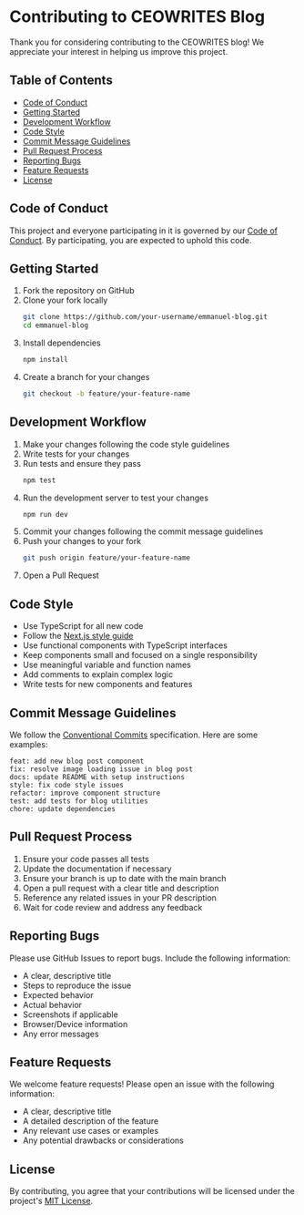 # Contributing to CEOWRITES Blog

Thank you for considering contributing to the CEOWRITES blog! We appreciate your interest in helping us improve this project.

## Table of Contents

- [Code of Conduct](#code-of-conduct)
- [Getting Started](#getting-started)
- [Development Workflow](#development-workflow)
- [Code Style](#code-style)
- [Commit Message Guidelines](#commit-message-guidelines)
- [Pull Request Process](#pull-request-process)
- [Reporting Bugs](#reporting-bugs)
- [Feature Requests](#feature-requests)
- [License](#license)

## Code of Conduct

This project and everyone participating in it is governed by our [Code of Conduct](CODE_OF_CONDUCT.md). By participating, you are expected to uphold this code.

## Getting Started

1. Fork the repository on GitHub
2. Clone your fork locally
   ```bash
   git clone https://github.com/your-username/emmanuel-blog.git
   cd emmanuel-blog
   ```
3. Install dependencies
   ```bash
   npm install
   ```
4. Create a branch for your changes
   ```bash
   git checkout -b feature/your-feature-name
   ```

## Development Workflow

1. Make your changes following the code style guidelines
2. Write tests for your changes
3. Run tests and ensure they pass
   ```bash
   npm test
   ```
4. Run the development server to test your changes
   ```bash
   npm run dev
   ```
5. Commit your changes following the commit message guidelines
6. Push your changes to your fork
   ```bash
   git push origin feature/your-feature-name
   ```
7. Open a Pull Request

## Code Style

- Use TypeScript for all new code
- Follow the [Next.js style guide](https://nextjs.org/docs/basic-features/eslint)
- Use functional components with TypeScript interfaces
- Keep components small and focused on a single responsibility
- Use meaningful variable and function names
- Add comments to explain complex logic
- Write tests for new components and features

## Commit Message Guidelines

We follow the [Conventional Commits](https://www.conventionalcommits.org/) specification. Here are some examples:

```
feat: add new blog post component
fix: resolve image loading issue in blog post
docs: update README with setup instructions
style: fix code style issues
refactor: improve component structure
test: add tests for blog utilities
chore: update dependencies
```

## Pull Request Process

1. Ensure your code passes all tests
2. Update the documentation if necessary
3. Ensure your branch is up to date with the main branch
4. Open a pull request with a clear title and description
5. Reference any related issues in your PR description
6. Wait for code review and address any feedback

## Reporting Bugs

Please use GitHub Issues to report bugs. Include the following information:

- A clear, descriptive title
- Steps to reproduce the issue
- Expected behavior
- Actual behavior
- Screenshots if applicable
- Browser/Device information
- Any error messages

## Feature Requests

We welcome feature requests! Please open an issue with the following information:

- A clear, descriptive title
- A detailed description of the feature
- Any relevant use cases or examples
- Any potential drawbacks or considerations

## License

By contributing, you agree that your contributions will be licensed under the project's [MIT License](LICENSE).
